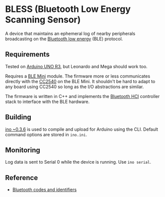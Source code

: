 BLESS (Bluetooth Low Energy Scanning Sensor)
============================================

A device that maintains an ephemeral log of nearby peripherals broadcasting on
the [Bluetooth low energy][ble] (BLE) protocol.

Requirements
------------

Tested on [Arduino UNO R3][arduino], but Leonardo and Mega should work too.

Requires a [BLE Mini][blemini] module. The firmware more or less communicates
directly with the [CC2540][cc2540] on the BLE Mini. It shouldn't be hard to
adapt to any board using CC2540 so long as the I/O abstractions are similar.

The firmware is written in C++ and implements the [Bluetooth HCI][blehci]
controller stack to interface with the BLE hardware.

Building
--------

[ino ~0.3.6][ino] is used to compile and upload for Arduino using the CLI.
Default command options are stored in `ino.ini`.

Monitoring
----------

Log data is sent to Serial 0 while the device is running. Use `ino serial`.

Reference
---------

  * [Bluetooth codes and identifiers][bluetoothcodes]


[arduino]: http://arduino.cc/en/Main/arduinoBoardUno 
[ble]: http://wikipedia.org/wiki/bluetooth_low_energy
[blehci]: https://docs.google.com/file/d/0B1u5C76zhFjTRGZ2WlZ4a3o5cms
[blemini]: http://redbearlab.com/blemini/
[bluetoothcodes]: https://bluetooth.org/en-us/specification/assigned-numbers
[cc2540]: http://ti.com/product/cc2540
[ino]: http://inotool.org/
